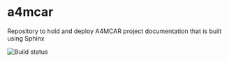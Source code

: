 # a4mcar
Repository to hold and deploy A4MCAR project documentation that is built using Sphinx

![Build status](https://api.travis-ci.org/mozcelikors/a4mcar.svg?branch=master)
